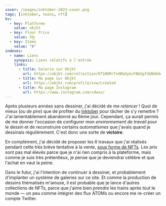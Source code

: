 ```yaml
---
cover: /images/inktober-2023-cover.png
tags: [inktober, tezos, nft]
kv:
  - key: Platforme
    value: objkt
  - key: Floor Price
    value: 5ꜩ
  - key: Items
    value: "6"
indexes:
  - name: Liens
    synopsis: Liens relatifs à l'entrée
    links:
      - title: Galerie sur Objkt
        url: https://objkt.com/collection/KT1N9MrTvHKbdykcFBbUgfUGNkDdoY4kyvcA
      - title: Ma page sur Objkt
        url: https://objkt.com/profile/xvw/created
      - title: Ma page Instagram
        url: https://www.instagram.com/vdwxv/
---
```


Après plusieurs années sans dessiner, j'ai décidé de me *relancer* !
Quoi de mieux (_ou de pire_) que de profiter du
[Inktober](https://inktober.com/rules) pour tâcher de s'y remettre ?
J'ai lamentablement abandonné au 6ème jour.  Cependant, ça aurait
permis de me donner l'occasion de configurer mon _environnement de
travail_ pour le dessin et de reconstruire certains _automatismes_ que
j'avais quand je dessinais régulièrement. C'est donc une sorte de
**victoire**.

En complément, j'ai décidé de proposer les 6 travaux que j'ai réalisés
pendant cette très brève tentative à la vente, [sous forme de
NFTs](https://objkt.com/collection/KT1N9MrTvHKbdykcFBbUgfUGNkDdoY4kyvcA). Les
prix sont pas mal élevés parce que je n'ai rien compris à la
plateforme, mais comme je suis très prétentieux, je pense que je
deviendrai célèbre et que l'achat en vaut la peine.

Dans le futur, j'ai l'intention de continuer à dessiner, et
probablement d'implanter un système de galeries sur ce site. Et comme
la production de dessins thématisés m'amuse, il est probable que je
lance d'autres collections de NFTs, parce que j'aime bien prendre les
trains après tout le monde — un peu comme intégrer des flux ATOMs ou
encore me re-créer un compte Twitter.
